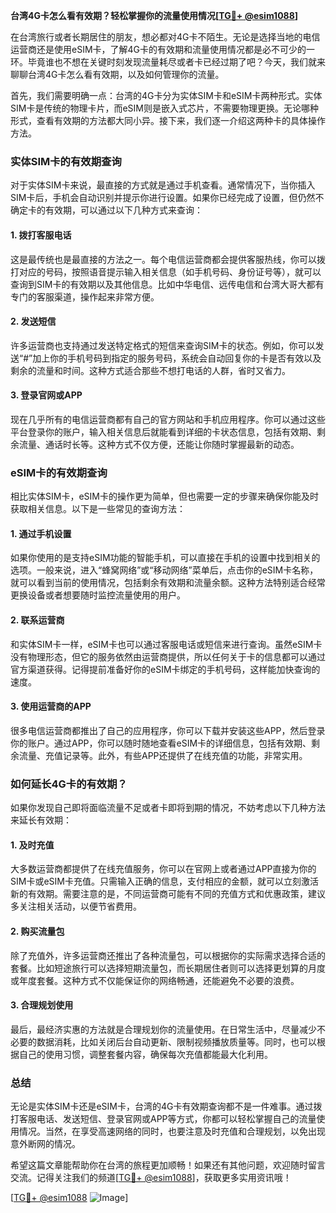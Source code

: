 **台湾4G卡怎么看有效期？轻松掌握你的流量使用情况[[TG💪+ @esim1088](https://t.me/s/esim1088)]**

在台湾旅行或者长期居住的朋友，想必都对4G卡不陌生。无论是选择当地的电信运营商还是使用eSIM卡，了解4G卡的有效期和流量使用情况都是必不可少的一环。毕竟谁也不想在关键时刻发现流量耗尽或者卡已经过期了吧？今天，我们就来聊聊台湾4G卡怎么看有效期，以及如何管理你的流量。

首先，我们需要明确一点：台湾的4G卡分为实体SIM卡和eSIM卡两种形式。实体SIM卡是传统的物理卡片，而eSIM则是嵌入式芯片，不需要物理更换。无论哪种形式，查看有效期的方法都大同小异。接下来，我们逐一介绍这两种卡的具体操作方法。

### 实体SIM卡的有效期查询

对于实体SIM卡来说，最直接的方式就是通过手机查看。通常情况下，当你插入SIM卡后，手机会自动识别并提示你进行设置。如果你已经完成了设置，但仍然不确定卡的有效期，可以通过以下几种方式来查询：

#### 1. **拨打客服电话**
这是最传统也是最直接的方法之一。每个电信运营商都会提供客服热线，你可以拨打对应的号码，按照语音提示输入相关信息（如手机号码、身份证号等），就可以查询到SIM卡的有效期以及其他信息。比如中华电信、远传电信和台湾大哥大都有专门的客服渠道，操作起来非常方便。

#### 2. **发送短信**
许多运营商也支持通过发送特定格式的短信来查询SIM卡的状态。例如，你可以发送“#”加上你的手机号码到指定的服务号码，系统会自动回复你的卡是否有效以及剩余的流量和时间。这种方式适合那些不想打电话的人群，省时又省力。

#### 3. **登录官网或APP**
现在几乎所有的电信运营商都有自己的官方网站和手机应用程序。你可以通过这些平台登录你的账户，输入相关信息后就能看到详细的卡状态信息，包括有效期、剩余流量、通话时长等。这种方式不仅方便，还能让你随时掌握最新的动态。

### eSIM卡的有效期查询

相比实体SIM卡，eSIM卡的操作更为简单，但也需要一定的步骤来确保你能及时获取相关信息。以下是一些常见的查询方法：

#### 1. **通过手机设置**
如果你使用的是支持eSIM功能的智能手机，可以直接在手机的设置中找到相关的选项。一般来说，进入“蜂窝网络”或“移动网络”菜单后，点击你的eSIM卡名称，就可以看到当前的使用情况，包括剩余有效期和流量余额。这种方法特别适合经常更换设备或者想要随时监控流量使用的用户。

#### 2. **联系运营商**
和实体SIM卡一样，eSIM卡也可以通过客服电话或短信来进行查询。虽然eSIM卡没有物理形态，但它的服务依然由运营商提供，所以任何关于卡的信息都可以通过官方渠道获得。记得提前准备好你的eSIM卡绑定的手机号码，这样能加快查询的速度。

#### 3. **使用运营商的APP**
很多电信运营商都推出了自己的应用程序，你可以下载并安装这些APP，然后登录你的账户。通过APP，你可以随时随地查看eSIM卡的详细信息，包括有效期、剩余流量、充值记录等。此外，有些APP还提供了在线充值的功能，非常实用。

### 如何延长4G卡的有效期？

如果你发现自己即将面临流量不足或者卡即将到期的情况，不妨考虑以下几种方法来延长有效期：

#### 1. **及时充值**
大多数运营商都提供了在线充值服务，你可以在官网上或者通过APP直接为你的SIM卡或eSIM卡充值。只需输入正确的信息，支付相应的金额，就可以立刻激活新的有效期。需要注意的是，不同运营商可能有不同的充值方式和优惠政策，建议多关注相关活动，以便节省费用。

#### 2. **购买流量包**
除了充值外，许多运营商还推出了各种流量包，可以根据你的实际需求选择合适的套餐。比如短途旅行可以选择短期流量包，而长期居住者则可以选择更划算的月度或年度套餐。这种方式不仅能保证你的网络畅通，还能避免不必要的浪费。

#### 3. **合理规划使用**
最后，最经济实惠的方法就是合理规划你的流量使用。在日常生活中，尽量减少不必要的数据消耗，比如关闭后台自动更新、限制视频播放质量等。同时，也可以根据自己的使用习惯，调整套餐内容，确保每次充值都能最大化利用。

### 总结

无论是实体SIM卡还是eSIM卡，台湾的4G卡有效期查询都不是一件难事。通过拨打客服电话、发送短信、登录官网或APP等方式，你都可以轻松掌握自己的流量使用情况。当然，在享受高速网络的同时，也要注意及时充值和合理规划，以免出现意外断网的情况。

希望这篇文章能帮助你在台湾的旅程更加顺畅！如果还有其他问题，欢迎随时留言交流。记得关注我们的频道[[TG💪+ @esim1088](https://t.me/s/esim1088)]，获取更多实用资讯哦！

[[TG💪+ @esim1088](https://t.me/s/esim1088) ![Image](https://i.postimg.cc/4NQfJmqS/Snipaste-2025-05-13-00-14-12.png)]